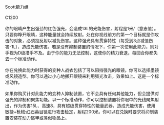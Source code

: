 <title>Scott能力组</title>
<meta name="GENERATOR" content="WinCHM">
<meta http-equiv="Content-Type" content="text/html; charset=gb2312">
<br>
<br>Scott能力组 
<br>
<br>C1200 
<br>
<br>你的眼睛产生出强劲的红色强光，会造成13L的光能伤害，射程是1米/（意志值）。只要你睁开眼睛，这种能量就会持续放射。处在你视线前方的第一个目标就是你攻击的对象，必须投反射以减免伤害。这种强光具有贯穿特性（每受到3点减值伤害-1L），造成光能伤害。若是没有抑制装置的情况下，你第一次使用此能力，则对手视为D级措手不及。由于你的能力无法控制，这使你的精力衰退，每回合你都失去一个标准动作。
<br>
<br>你在兑换此能力时获得的变种人战衣包括了可以阻挡强光的眼镜，你可以选择墨镜或风镜造型。你可以通过小心地挪开眼镜来利用强光攻击，效果如上。这是一个标准动作。 
<br>
<br>如果你购买针对此能力的变种人抑制装置，它不会具有任何其他能力，但会提供对强光的抑制和聚焦功能。以一个标准动作，你可以控制装置将你眼中的光线聚焦射出，作为伤害15L、高速8，具有超级贯穿特性的能量武器，造成光能伤害，使用敏捷+枪械:红石英目镜进行攻击检定，射程200米。你可以在兑换时要求将抑制装置安装在动力盔甲或类似物品上。 
<br>